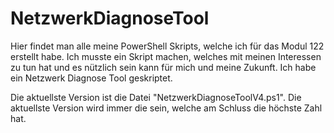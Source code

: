 # NetzwerkDiagnoseTool
Hier findet man alle meine PowerShell Skripts, welche ich für das Modul 122 erstellt habe. Ich musste ein Skript machen, welches mit meinen Interessen zu tun hat und es nützlich sein kann für mich und meine Zukunft. Ich habe ein Netzwerk Diagnose Tool geskriptet.

Die aktuellste Version ist die Datei "NetzwerkDiagnoseToolV4.ps1". Die aktuellste Version wird immer die sein, welche am Schluss die höchste Zahl hat. 
